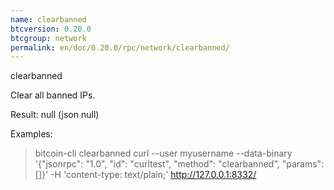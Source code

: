 ```yaml
---
name: clearbanned
btcversion: 0.20.0
btcgroup: network
permalink: en/doc/0.20.0/rpc/network/clearbanned/
---
```


clearbanned

Clear all banned IPs.

Result:
null    (json null)

Examples:
> bitcoin-cli clearbanned 
> curl --user myusername --data-binary '{"jsonrpc": "1.0", "id": "curltest", "method": "clearbanned", "params": []}' -H 'content-type: text/plain;' http://127.0.0.1:8332/



